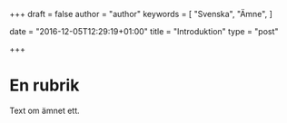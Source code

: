 +++
draft = false
author = "author"
keywords = [
  "Svenska",
  "Ämne",
]

date = "2016-12-05T12:29:19+01:00"
title = "Introduktion"
type = "post"

+++

# En rubrik

Text om ämnet ett.
